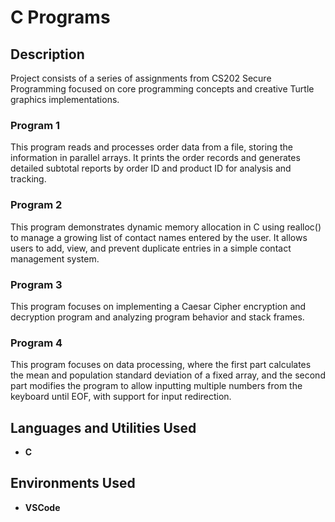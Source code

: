 <h1>C Programs</h1>

<h2>Description</h2>
Project consists of a series of assignments from CS202 Secure Programming focused on core programming concepts and creative Turtle graphics implementations.
<br />

<h3>Program 1</h3>
This program reads and processes order data from a file, storing the information in parallel arrays. It prints the order records and generates detailed subtotal reports by order ID and product ID for analysis and tracking.
<br />

<h3>Program 2</h3>
This program demonstrates dynamic memory allocation in C using realloc() to manage a growing list of contact names entered by the user. It allows users to add, view, and prevent duplicate entries in a simple contact management system.
<br />

<h3>Program 3</h3>
This program focuses on implementing a Caesar Cipher encryption and decryption program and analyzing program behavior and stack frames.
<br />

<h3>Program 4</h3>
This program focuses on data processing, where the first part calculates the mean and population standard deviation of a fixed array, and the second part modifies the program to allow inputting multiple numbers from the keyboard until EOF, with support for input redirection.
<br />

<h2>Languages and Utilities Used</h2>

- <b>C</b> 

<h2>Environments Used </h2>

- <b>VSCode</b>




<!--
 ```diff
- text in red
+ text in green
! text in orange
# text in gray
@@ text in purple (and bold)@@
```
--!>
